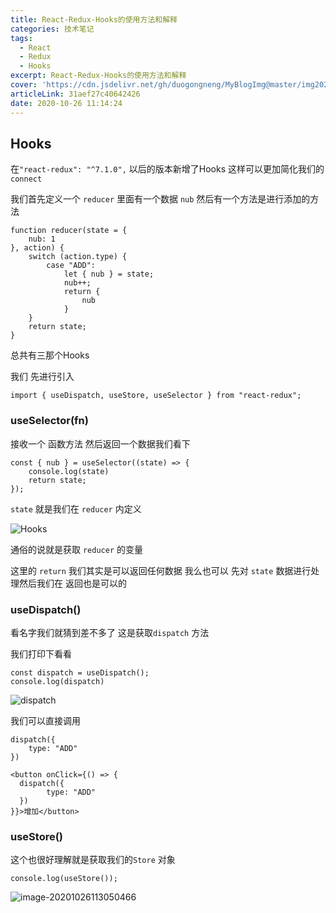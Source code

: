 ```yaml
---
title: React-Redux-Hooks的使用方法和解释
categories: 技术笔记
tags:
  - React
  - Redux
  - Hooks
excerpt: React-Redux-Hooks的使用方法和解释
cover: 'https://cdn.jsdelivr.net/gh/duogongneng/MyBlogImg@master/img20201025175107.png'
articleLink: 31aef27c40642426
date: 2020-10-26 11:14:24
---
```


## Hooks

在`"react-redux": "^7.1.0",` 以后的版本新增了Hooks 这样可以更加简化我们的 `connect`

我们首先定义一个 `reducer` 里面有一个数据 `nub` 然后有一个方法是进行添加的方法

```
function reducer(state = {
    nub: 1
}, action) {
    switch (action.type) {
        case "ADD":
            let { nub } = state;
            nub++;
            return {
                nub
            }
    }
    return state;
}
```

总共有三那个Hooks

我们 先进行引入

```
import { useDispatch, useStore, useSelector } from "react-redux";
```

### useSelector(fn)

接收一个 函数方法 然后返回一个数据我们看下

```
const { nub } = useSelector((state) => {
    console.log(state)
    return state;
});
```

`state` 就是我们在 `reducer` 内定义

![Hooks](https://cdn.jsdelivr.net/gh/duogongneng/MyBlogImg@master/imgimage-20201026112333707.png)

通俗的说就是获取 `reducer` 的变量 

这里的 `return` 我们其实是可以返回任何数据 我么也可以 先对 `state` 数据进行处理然后我们在 返回也是可以的

### useDispatch()

看名字我们就猜到差不多了 这是获取`dispatch` 方法

我们打印下看看

```
const dispatch = useDispatch();
console.log(dispatch)
```

![dispatch](https://cdn.jsdelivr.net/gh/duogongneng/MyBlogImg@master/imgimage-20201026112743996.png)

我们可以直接调用

```
dispatch({
	type: "ADD"
})
```

```
<button onClick={() => {
  dispatch({
  		type: "ADD"
  })
}}>增加</button>
```

### useStore()

这个也很好理解就是获取我们的`Store` 对象

```
console.log(useStore());
```

![image-20201026113050466](https://cdn.jsdelivr.net/gh/duogongneng/MyBlogImg@master/imgimage-20201026113050466.png)

